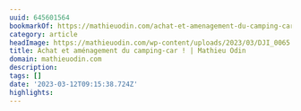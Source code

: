 ```yaml
---
uuid: 645601564
bookmarkOf: https://mathieuodin.com/achat-et-amenagement-du-camping-car
category: article
headImage: https://mathieuodin.com/wp-content/uploads/2023/03/DJI_0065.jpg
title: Achat et aménagement du camping-car ! | Mathieu Odin
domain: mathieuodin.com
description:
tags: []
date: '2023-03-12T09:15:38.724Z'
highlights:
---
```




